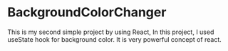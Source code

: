 # BackgroundColorChanger
This is my second simple project by using React, In this project, I used useState hook for background color. It is very powerful concept of react. 
